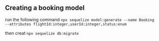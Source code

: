 ## Creating a booking model

run the following command `npx sequelize model:generate --name Booking --attributes flightId:integer,userId:integer,status:enum`

then creat `npx sequelize db:migrate`
